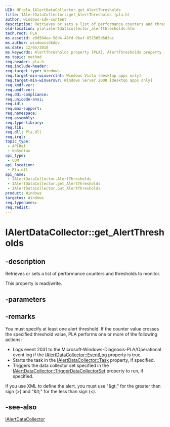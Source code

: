 ```yaml
---
UID: NF:pla.IAlertDataCollector.get_AlertThresholds
title: IAlertDataCollector::get_AlertThresholds (pla.h)
author: windows-sdk-content
description: Retrieves or sets a list of performance counters and thresholds to monitor.
old-location: pla\ialertdatacollector_alertthresholds.htm
tech.root: PLA
ms.assetid: e0d504ea-58d4-48fd-9baf-851505d6d3ac
ms.author: windowssdkdev
ms.date: 12/05/2018
ms.keywords: AlertThresholds property [PLA], AlertThresholds property [PLA],IAlertDataCollector interface, IAlertDataCollector interface [PLA],AlertThresholds property, IAlertDataCollector.AlertThresholds, IAlertDataCollector.get_AlertThresholds, IAlertDataCollector::AlertThresholds, IAlertDataCollector::get_AlertThresholds, IAlertDataCollector::put_AlertThresholds, base.ialertdatacollector_alertthresholds, get_AlertThresholds, pla.ialertdatacollector_alertthresholds, pla/IAlertDataCollector::AlertThresholds, pla/IAlertDataCollector::get_AlertThresholds, pla/IAlertDataCollector::put_AlertThresholds
ms.topic: method
req.header: pla.h
req.include-header: 
req.target-type: Windows
req.target-min-winverclnt: Windows Vista [desktop apps only]
req.target-min-winversvr: Windows Server 2008 [desktop apps only]
req.kmdf-ver: 
req.umdf-ver: 
req.ddi-compliance: 
req.unicode-ansi: 
req.idl: 
req.max-support: 
req.namespace: 
req.assembly: 
req.type-library: 
req.lib: 
req.dll: Pla.dll
req.irql: 
topic_type:
 - APIRef
 - kbSyntax
api_type:
 - COM
api_location:
 - Pla.dll
api_name:
 - IAlertDataCollector.AlertThresholds
 - IAlertDataCollector.get_AlertThresholds
 - IAlertDataCollector.put_AlertThresholds
product: Windows
targetos: Windows
req.typenames: 
req.redist: 
---
```


# IAlertDataCollector::get_AlertThresholds


## -description


Retrieves or sets a list of performance counters and thresholds to monitor. 

This property is read/write.


## -parameters


## -remarks



You must specify at least one alert threshold. If the counter value crosses the specified threshold value, PLA performs one or more of the following actions:

<ul>
<li>Logs event 2031 to the  Microsoft-Windows-Diagnosis-PLA/Operational event log if the <a href="https://msdn.microsoft.com/3ba20fac-5817-47ed-a934-e43f49f0a121">IAlertDataCollector::EventLog</a>  property is true.</li>
<li>Starts the task in the <a href="https://msdn.microsoft.com/a86f8524-3564-4a65-9574-1709f82280d8">IAlertDataCollector::Task</a>  property, if specified.</li>
<li>Triggers the data collector set specified in the <a href="https://msdn.microsoft.com/3ba9b1c0-432e-4caf-a082-33d1c5c3b132">IAlertDataCollector::TriggerDataCollectorSet</a>  property to run, if specified.</li>
</ul>
If you use XML to define the alert, you must use "&amp;gt;" for the greater than sign (&gt;) and "&amp;lt;" for the less than sign (&lt;).




## -see-also




<a href="https://msdn.microsoft.com/61907979-fa4a-45da-96c5-7cd12021fbb7">IAlertDataCollector</a>
 

 

